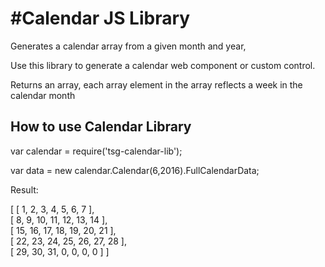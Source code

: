 #Calendar JS Library
====================


Generates a calendar array from a given month and year,

Use this library to generate a calendar web component or custom control.

Returns an array, each array element in the array reflects a week in the calendar month

## How to use Calendar Library

var calendar = require('tsg-calendar-lib');

var data = new calendar.Calendar(6,2016).FullCalendarData;

Result: 

[ [ 1, 2, 3, 4, 5, 6, 7 ],<br>
  [ 8, 9, 10, 11, 12, 13, 14 ],<br>
  [ 15, 16, 17, 18, 19, 20, 21 ],<br>
  [ 22, 23, 24, 25, 26, 27, 28 ],<br>
  [ 29, 30, 31, 0, 0, 0, 0 ] ]<br>